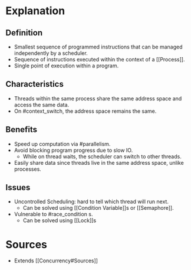 # Explanation

## Definition
- Smallest sequence of programmed instructions that can be managed independently by a scheduler.
- Sequence of instructions executed within the context of a [[Process]].
- Single point of execution within a program.

## Characteristics
- Threads within the same process share the same address space and access the same data.
- On #context_switch, the address space remains the same.

## Benefits
- Speed up computation via #parallelism.
- Avoid blocking program progress due to slow IO.
	- While on thread waits, the scheduler can switch to other threads.
- Easily share data since threads live in the same address space, unlike processes.

## Issues
- Uncontrolled Scheduling: hard to tell which thread will run next.
	- Can be solved using [[Condition Variable]]s or [[Semaphore]].
- Vulnerable to #race_condition s.
	- Can be solved using [[Lock]]s

# Sources
- Extends [[Concurrency#Sources]]